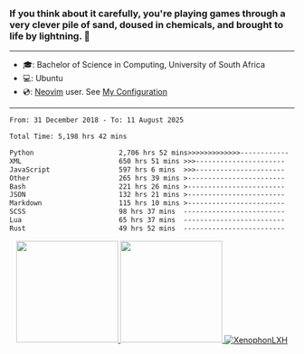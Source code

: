 ### If you think about it carefully, you're playing games through a very clever pile of sand, doused in chemicals, and brought to life by lightning.  👋

-------------------------------------------------------------------------------------------------------

- 🎓: Bachelor of Science in Computing, University of South Africa
- 💻: Ubuntu
- 💿: [Neovim](https://github.com/neovim/neovim) user. See [My Configuration](https://github.com/XenophonLXH/xenovim)

-------------------------------------------------------------------------------------------------------

<!--START_SECTION:waka-->

```txt
From: 31 December 2018 - To: 11 August 2025

Total Time: 5,198 hrs 42 mins

Python                     2,706 hrs 52 mins>>>>>>>>>>>>>------------   52.07 %
XML                        650 hrs 51 mins >>>----------------------   12.52 %
JavaScript                 597 hrs 6 mins  >>>----------------------   11.49 %
Other                      265 hrs 39 mins >------------------------   05.11 %
Bash                       221 hrs 26 mins >------------------------   04.26 %
JSON                       132 hrs 21 mins >------------------------   02.55 %
Markdown                   115 hrs 10 mins >------------------------   02.22 %
SCSS                       98 hrs 37 mins  -------------------------   01.90 %
Lua                        65 hrs 37 mins  -------------------------   01.26 %
Rust                       49 hrs 52 mins  -------------------------   00.96 %
```

<!--END_SECTION:waka-->


<p align="center">
    <a href="https://github.com/XenophonLXH">
        <img height="180em" src="https://github-readme-stats-eight-theta.vercel.app/api?username=XenophonLXH&show_icons=true&theme=algolia&include_all_commits=true&count_private=true"/>
        <img height="180em" src="https://github-readme-stats-eight-theta.vercel.app/api/top-langs/?username=XenophonLXH&layout=compact&langs_count=8&theme=algolia"/>
        <img align="center" src="https://github-readme-streak-stats.herokuapp.com/?user=XenophonLXH&theme=algolia" alt="XenophonLXH" />
    </a>
</p>
